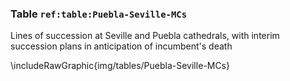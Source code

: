 ### Table `ref:table:Puebla-Seville-MCs`

Lines of succession at Seville and Puebla cathedrals, with interim succession
plans in anticipation of incumbent's death

\includeRawGraphic{img/tables/Puebla-Seville-MCs}

